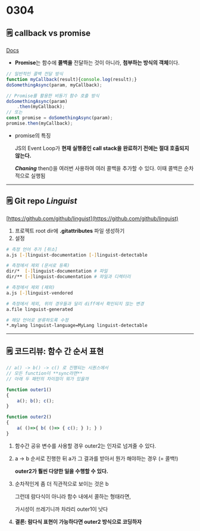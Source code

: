 # 0304

## 🗒️ callback vs promise

[Docs](https://developer.mozilla.org/ko/docs/Web/JavaScript/Guide/Using_promises)

- **Promise**는 함수에 **콜백을** 전달하는 것이 아니라, **첨부하는 방식의 객체**이다.

```jsx
// 일반적인 콜백 전달 방식
function myCallback(result){console.log(result);}
doSomethingAsync(param, myCallback);

// Promise를 활용한 비동기 함수 호출 방식
doSomethingAsync(param)
	.then(myCallback);
// 또는
const promise = doSomethingAsync(param);
promise.then(myCallback);
```

- promise의 특징
    
    JS의 Event Loop가 **현재 실행중인 call stack을 완료하기 전에는 절대 호출되지 않는다.**
    
    ***Chaning*** then()을 여러번 사용하여 여러 콜백을 추가할 수 있다. 이때 콜백은 순차적으로 실행됨
    

---

## 🗒️ Git repo *Linguist*

[https://github.com/github/linguist](https://github.com/github/linguist)

1. 프로젝트 root dir에 **.gitattributes** 파일 생성하기
2. 설정

```bash
# 측정 언어 추가 [취소]
a.js [-]linguist-documentation [-]linguist-detectable

# 측정에서 제외 (문서로 등록)
dir/*  [-]linguist-documentation # 파일
dir/** [-]linguist-documentation # 파일과 디렉터리

# 측정에서 제외 (제외)
a.js [-]linguist-vendored

# 측정에서 제외, 위의 경우들과 달리 diff에서 확인되지 않는 변경
a.file linguist-generated

# 해당 언어로 분류하도록 수정
*.mylang linguist-language=MyLang linguist-detectable

```

---

## 🗒️ 코드리뷰: 함수 간 순서 표현

```jsx
// a() -> b() -> c() 로 진행되는 시퀀스에서
// 모든 function이 **sync라면**
// 아래 두 패턴의 차이점이 뭐가 있을까

function outer1()
{
	a(); b(); c();
}

function outer2()
{
	a( ()=>{ b( ()=> { c(); } ); } )
}
```

1. 함수간 공유 변수를 사용할 경우 outer2는 인자로 넘겨줄 수 있다.
2. a → b 순서로 진행한 뒤 a가 그 결과를 받아서 뭔가 해야하는 경우 (= 콜백!)
    
    **outer2가 훨씬 다양한 일을 수행할 수 있다.**
    
3. 순차적인게 좀 더 직관적으로 보이는 것은 b
    
    그런데 람다식이 아니라 함수 내에서 콜하는 형태라면,
    
    가시성이 쓰레기니까 차라리 outer1이 낫다
    
4. **결론: 람다식 표현이 가능하다면 outer2 방식으로 코딩하자**